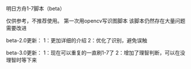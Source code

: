 明日方舟1-7脚本（beta）

仅供参考，不推荐使用。
第一次用opencv写识图脚本
该脚本仍然存在大量问题需要改进

beta-2.0更新：
1：更加详细的介绍
2：优化了识别，避免误触

beta-3.0更新：
1：现在可以重复的一直刷1-7了
2：增加了理智判断，可以在没理智时等下来
